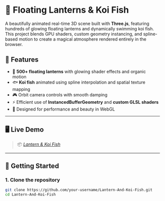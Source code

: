 # 🏮 Floating Lanterns & Koi Fish

A beautifully animated real-time 3D scene built with **Three.js**, featuring hundreds of glowing floating lanterns and dynamically swimming koi fish. This project blends GPU shaders, custom geometry instancing, and spline-based motion to create a magical atmosphere rendered entirely in the browser.

## 🌟 Features

- 🏮 **500+ floating lanterns** with glowing shader effects and organic motion
- 🐟 **Koi fish** animated using spline interpolation and spatial texture mapping
- 🎮 Orbit camera controls with smooth damping
- ⚡ Efficient use of **InstancedBufferGeometry** and **custom GLSL shaders**
- 🌌 Designed for performance and beauty in WebGL

---

## 🖥️ Live Demo

> 📦 *[Lantern & Koi Fish](https://arnab27622.github.io/Lantern-And-Koi-Fish/)*

---

## 🚀 Getting Started

### 1. Clone the repository

```bash
git clone https://github.com/your-username/Lantern-And-Koi-Fish.git
cd Lantern-And-Koi-Fish
